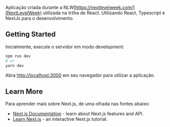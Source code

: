 Aplicação criada durante a NLW[https://nextlevelweek.com/](NextLevelWeek) utilizada na trilha de React. Utilizando React, Typescript e NextJs para o desenvolvimento.

## Getting Started

Inicialmente, execute o servidor em modo development:

```bash
npm run dev
# or
yarn dev
```

Abra [http://localhost:3000](http://localhost:3000) em seu navegador para utilizar a aplicação.

## Learn More

Para aprender mais sobre Next.js, de uma olhada nas fontes abaixo:

- [Next.js Documentation](https://nextjs.org/docs) - learn about Next.js features and API.
- [Learn Next.js](https://nextjs.org/learn) - an interactive Next.js tutorial.
